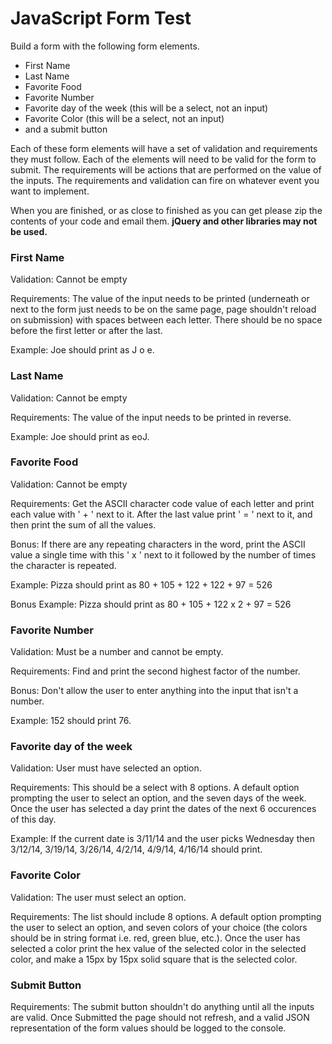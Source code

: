 # JavaScript Form Test

Build a form with the following form elements.

*   First Name
*   Last Name
*   Favorite Food
*   Favorite Number
*   Favorite day of the week (this will be a select, not an input)
*   Favorite Color (this will be a select, not an input)
*   and a submit button

Each of these form elements will have a set of validation and requirements they must follow. Each of the elements will need to be valid for the form to submit. The requirements will be actions that are performed on the value of the inputs. The requirements and validation can fire on whatever event you want to implement.

When you are finished, or as close to finished as you can get please zip the contents of your code and email them. **jQuery and other libraries may not be used.**

### First Name

Validation: Cannot be empty

Requirements: The value of the input needs to be printed (underneath or next to the form just needs to be on the same page, page shouldn't reload on submission) with spaces between each letter. There should be no space before the first letter or after the last.

Example: Joe should print as J o e.

### Last Name

Validation: Cannot be empty

Requirements: The value of the input needs to be printed in reverse.

Example: Joe should print as eoJ.

### Favorite Food

Validation: Cannot be empty

Requirements: Get the ASCII character code value of each letter and print each value with ' + ' next to it. After the last value print ' = ' next to it, and then print the sum of all the values.

Bonus: If there are any repeating characters in the word, print the ASCII value a single time with this ' x ' next to it followed by the number of times the character is repeated.

Example: Pizza should print as 80 + 105 + 122 + 122 + 97 = 526

Bonus Example: Pizza should print as 80 + 105 + 122 x 2 + 97 = 526

### Favorite Number

Validation: Must be a number and cannot be empty.

Requirements: Find and print the second highest factor of the number.

Bonus: Don't allow the user to enter anything into the input that isn't a number.

Example: 152 should print 76.

### Favorite day of the week

Validation: User must have selected an option.

Requirements: This should be a select with 8 options. A default option prompting the user to select an option, and the seven days of the week. Once the user has selected a day print the dates of the next 6 occurences of this day.

Example: If the current date is 3/11/14 and the user picks Wednesday then 3/12/14, 3/19/14, 3/26/14, 4/2/14, 4/9/14, 4/16/14 should print.

### Favorite Color

Validation: The user must select an option.

Requirements: The list should include 8 options. A default option prompting the user to select an option, and seven colors of your choice (the colors should be in string format i.e. red, green blue, etc.). Once the user has selected a color print the hex value of the selected color in the selected color, and make a 15px by 15px solid square that is the selected color.

### Submit Button

Requirements: The submit button shouldn't do anything until all the inputs are valid. Once Submitted the page should not refresh, and a valid JSON representation of the form values should be logged to the console.
